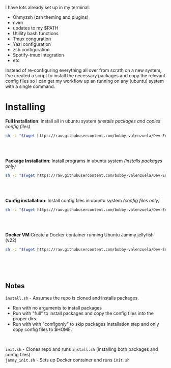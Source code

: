 I have lots already set up in my terminal:
- Ohmyzsh (zsh theming and plugins)
- nvim
- updates to my $PATH
- Utillity bash functions
- Tmux conguration
- Yazi configuration
- zsh configuration
- Spotify-tmux integration
- etc

Instead of re-configuring everything all over from scrath on a new system, I've created a script to install the necessary packages and copy the relevant config files so I can get my workflow up an running on any (ubuntu) system with a single command.


# Installing

__Full Installation__: Install all in ubuntu system _(installs packages and copies config files)_
```bash
sh -c "$(wget https://raw.githubusercontent.com/bobby-valenzuela/Dev-Environment/refs/heads/main/init.sh -O -)"
```

<br />

<br />

__Package Installation__: Install programs in ubuntu system _(installs packages only)_
```bash
sh -c "$(wget https://raw.githubusercontent.com/bobby-valenzuela/Dev-Environment/refs/heads/main/init_installonly.sh -O -)"
```

<br />

<br />

__Config installation__: Install config files in ubuntu system _(config files only)_
```bash
sh -c "$(wget https://raw.githubusercontent.com/bobby-valenzuela/Dev-Environment/refs/heads/main/init_configonly.sh -O -)"
```

<br />

<br />

__Docker VM__:Create a Docker container running Ubuntu Jammy jellyfish (v22)  
```bash
sh -c "$(wget https://raw.githubusercontent.com/bobby-valenzuela/Dev-Environment/refs/heads/main/jammy_init.sh -O -)"
```

<br />

<br />

<br />

## Notes
`install.sh` - Assumes the repo is cloned and installs packages. 
- Run with no arguments to install packages
- Run with "full" to install packages and copy the config files into the proper dirs.
- Run with with "configonly" to skip packages installation step and only copy config files to $HOME.

<br />

`init.sh` - Clones repo and runs `install.sh` (installing both packages and config files)  
`jammy_init.sh` - Sets up Docker container and runs `init.sh`  
